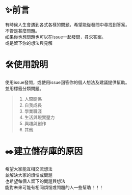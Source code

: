 # ✨前言
有時候人生會遇到各式各樣的問題，希望能從發問中尋找到答案。<br>
不管是甚麼問題。<br>
如果你也想問題也可以在issue一起發問，尋求答案。<br>
或是留下你的想法與見解

# 🛠️使用說明
使用issue發問，或使用issue回答你的個人想法及建議提供幫助。<br>
並用標籤分類問題。
> 1. 人際關係
> 2. 自我成長
> 3. 學業職涯
> 4. 生活與現實壓力
> 5. 興趣與創作
> 6. 其他

# ✒️建立儲存庫的原因
希望大家能互相交流想法<br>
並解決大家的煩惱或問題<br>
也希望每個人留下的問題與想法<br>
能對未來可能有相同煩惱或問題的人一些幫助！！！
